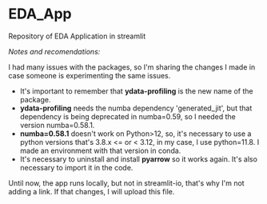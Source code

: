 # EDA_App
Repository of EDA Application in streamlit



*Notes and recomendations:*

I had many issues with the packages, so I'm sharing the changes I made in case someone is experimenting the same issues.
- It's important to remember that **ydata-profiling** is the new name of the package.
- **ydata-profiling** needs the numba dependency 'generated_jit', but that dependency is being deprecated in numba=0.59, so I needed the version numba=0.58.1.
- **numba=0.58.1** doesn't work on Python>12, so, it's necessary to use a python versions that's 3.8.x <= or < 3.12, in my case, I use python=11.8. I made an environment with that version in conda.
- It's necessary to uninstall and install **pyarrow** so it works again. It's also necessary to import it in the code.



Until now, the app runs locally, but not in streamlit-io, that's why I'm not adding a link. If that changes, I will upload this file.
